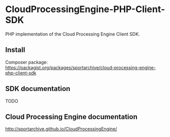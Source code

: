 CloudProcessingEngine-PHP-Client-SDK
====================

PHP implementation of the Cloud Processing Engine Client SDK.

## Install

Composer package:<br>
https://packagist.org/packages/sportarchive/cloud-processing-engine-php-client-sdk

## SDK documentation

TODO

## Cloud Processing Engine documentation

http://sportarchive.github.io/CloudProcessingEngine/


